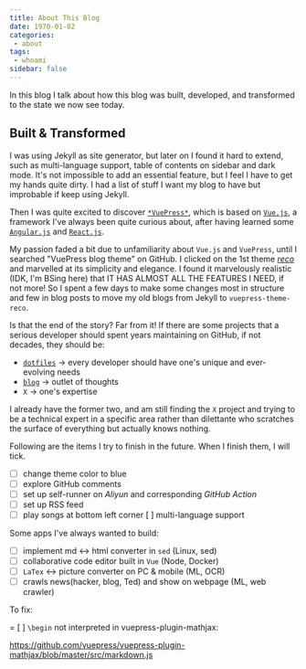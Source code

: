 ```yaml
---
title: About This Blog
date: 1970-01-02
categories:
 - about
tags:
 - whoami
sidebar: false
---
```


In this blog I talk about how this blog was built, developed, and transformed to the state we now see today.

<!-- more -->

## Built & Transformed

I was using Jekyll as site generator, but later on I found it hard to extend, such as multi-language support, table of contents on sidebar and dark mode. It's not impossible to add an essential feature, but I feel I have to get my hands quite dirty. I had a list of stuff I want my blog to have but improbable if keep using Jekyll.

Then I was quite excited to discover [`*VuePress*`](https://vuepress.vuejs.org/), which is based on [`Vue.js`](https://vuejs.org/), a framework I've always been quite curious about, after having learned some [`Angular.js`](https://angular.io/) and [`React.js`](https://reactjs.org/).

My passion faded a bit due to unfamiliarity about `Vue.js` and `VuePress`, until I searched "VuePress blog theme" on GitHub. I clicked on the 1st theme [*reco*](https://vuepress-theme-reco.recoluan.com/en/) and marvelled at its simplicity and elegance. I found it marvelously realistic (IDK, I'm BSing here) that IT HAS ALMOST ALL THE FEATURES I NEED, if not more! So I spent a few days to make some changes most in structure and few in blog posts to move my old blogs from Jekyll to `vuepress-theme-reco`.

Is that the end of the story? Far from it! If there are some projects that a serious developer should spent years maintaining on GitHub, if not decades, they should be:

- [`dotfiles`](https://github.com/franklinqin0/dotfiles/tree/master) -> every developer should have one's unique and ever-evolving needs
- [`blog`](https://github.com/franklinqin0/blog/tree/master) -> outlet of thoughts
- `X` -> one's expertise

I already have the former two, and am still finding the `X` project and trying to be a technical expert in a specific area rather than dilettante who scratches the surface of everything but actually knows nothing.

Following are the items I try to finish in the future. When I finish them, I will tick.

- [ ] change theme color to blue
- [ ] explore GitHub comments
- [ ] set up self-runner on *Aliyun* and corresponding *GitHub Action*
- [ ] set up RSS feed
- [ ] play songs at bottom left corner
[ ] multi-language support

Some apps I've always wanted to build:

- [ ] implement md <-> html converter in `sed` (Linux, sed)
- [ ] collaborative code editor built in `Vue` (Node, Docker)
- [ ] `LaTex` <-> picture converter on PC & mobile (ML, OCR)
- [ ] crawls news(hacker, blog, Ted) and show on webpage (ML, web crawler)

To fix:

= [ ] `\begin` not interpreted in vuepress-plugin-mathjax:

https://github.com/vuepress/vuepress-plugin-mathjax/blob/master/src/markdown.js